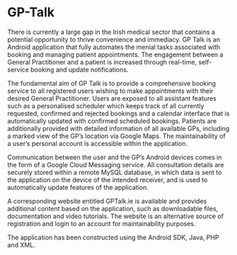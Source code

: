 GP-Talk
=======

There is currently a large gap in the Irish medical sector that contains a potential opportunity to thrive convenience and immediacy. GP Talk is an Android application that fully automates the menial tasks associated with booking and managing patient appointments. The engagement between a General Practitioner and a patient is increased through real-time, self-service booking and update notifications. 

The fundamental aim of GP Talk is to provide a comprehensive booking service to all registered users wishing to make appointments with their desired General Practitioner. Users are exposed to all assistant features such as a personalised scheduler which keeps track of all currently requested, confirmed and rejected bookings and a calendar interface that is automatically updated with confirmed scheduled bookings. Patients are additionally provided with detailed information of all available GPs, including a marked view of the GP’s location via Google Maps. The maintainability of a user’s personal account is accessible within the application.

Communication between the user and the GP’s Android devices comes in the form of a Google Cloud Messaging service. All consultation details are securely stored within a remote MySQL database, in which data is sent to the application on the device of the intended receiver, and is used to automatically update features of the application.

A corresponding website entitled GPTalk.ie is available and provides additional content based on the application, such as downloadable files, documentation and video tutorials. The website is an alternative source of registration and login to an account for maintainability purposes.

The application has been constructed using the Android SDK, Java, PHP and XML.

